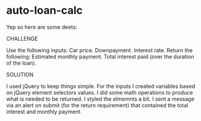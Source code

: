 # auto-loan-calc

Yep so here are some deets:


CHALLENGE

Use the following inputs:
Car price.
Downpayment.
Interest rate.
Return the following:
Estimated monthly payment.
Total interest paid (over the duration of the loan).

SOLUTION

I used jQuery to keep things simple.
For the inputs I created variables based on jQuery element selectors values.
I did some math operations to produce what is needed to be returned.
I styled the elmemnts a bit.
I sent a message via an alert on submit (for the return requirement) that contained the
total interest and monthly payment.
